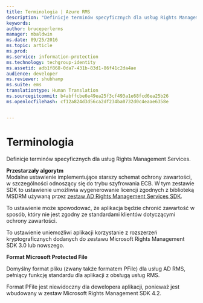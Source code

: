 ```yaml
---
title: Terminologia | Azure RMS
description: "Definicje terminów specyficznych dla usług Rights Management Services."
keywords: 
author: bruceperlerms
manager: mbaldwin
ms.date: 09/25/2016
ms.topic: article
ms.prod: 
ms.service: information-protection
ms.technology: techgroup-identity
ms.assetid: adb1f868-0da7-431b-83d1-86f41c2da4ae
audience: developer
ms.reviewer: shubhamp
ms.suite: ems
translationtype: Human Translation
ms.sourcegitcommit: b4abffcbe6e49ea25f3cf493a1e68fcd6ea25b26
ms.openlocfilehash: cf12a824d3d56ca2df234ba0732d0c4eaae6358e


---
```


# Terminologia

Definicje terminów specyficznych dla usług Rights Management Services.

**Przestarzały algorytm**  
Modalne ustawienie implementujące starszy schemat ochrony zawartości, w szczególności odnoszący się do trybu szyfrowania ECB. W tym zestawie SDK to ustawienie umożliwia wygenerowanie licencji zgodnych z biblioteką MSDRM używaną przez [zestaw AD Rights Management Services SDK](https://msdn.microsoft.com/library/windows/desktop/cc530379.aspx).

To ustawienie może spowodować, że aplikacja będzie chronić zawartość w sposób, który nie jest zgodny ze standardami klientów dotyczącymi ochrony zawartości.

To ustawienie uniemożliwi aplikacji korzystanie z rozszerzeń kryptograficznych dodanych do zestawu Microsoft Rights Management SDK 3.0 lub nowszego.

**Format Microsoft Protected File**

Domyślny format pliku (zwany także formatem PFile) dla usług AD RMS, pełniący funkcję standardu dla aplikacji z obsługą usług RMS.

Format PFile jest niewidoczny dla dewelopera aplikacji, ponieważ jest wbudowany w zestaw Microsoft Rights Management SDK 4.2.

 

 






<!--HONumber=Oct16_HO1-->


